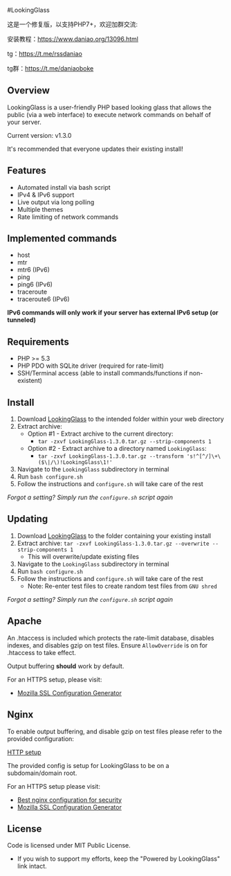 #LookingGlass

这是一个修复版，以支持PHP7+，欢迎加群交流:


安装教程：https://www.daniao.org/13096.html

tg：https://t.me/rssdaniao

tg群：https://t.me/daniaoboke

## Overview

LookingGlass is a user-friendly PHP based looking glass that allows the public (via a web interface) to execute network
commands on behalf of your server.

Current version: v1.3.0

It's recommended that everyone updates their existing install!

## Features

* Automated install via bash script
* IPv4 & IPv6 support
* Live output via long polling
* Multiple themes
* Rate limiting of network commands

## Implemented commands

* host
* mtr
* mtr6 (IPv6)
* ping
* ping6 (IPv6)
* traceroute
* traceroute6 (IPv6)

__IPv6 commands will only work if your server has external IPv6 setup (or tunneled)__

## Requirements

* PHP >= 5.3
* PHP PDO with SQLite driver (required for rate-limit)
* SSH/Terminal access (able to install commands/functions if non-existent)

## Install

1. Download [LookingGlass](https://github.com/telephone/LookingGlass/archive/v1.3.0.tar.gz) to the intended
folder within your web directory
2. Extract archive:
    - Option #1 - Extract archive to the current directory:
        - `tar -zxvf LookingGlass-1.3.0.tar.gz --strip-components 1`
    - Option #2 - Extract archive to a directory named `LookingGlass`:
        - `tar -zxvf LookingGlass-1.3.0.tar.gz --transform 's!^[^/]\+\($\|/\)!LookingGlass\1!'`
3. Navigate to the `LookingGlass` subdirectory in terminal
4. Run `bash configure.sh`
5. Follow the instructions and `configure.sh` will take care of the rest

_Forgot a setting? Simply run the `configure.sh` script again_

## Updating

1. Download [LookingGlass](https://github.com/telephone/LookingGlass/archive/v1.3.0.tar.gz) to the folder containing
your existing install
2. Extract archive: `tar -zxvf LookingGlass-1.3.0.tar.gz --overwrite --strip-components 1`
    - This will overwrite/update existing files
3. Navigate to the `LookingGlass` subdirectory in terminal
4. Run `bash configure.sh`
5. Follow the instructions and `configure.sh` will take care of the rest
    - Note: Re-enter test files to create random test files from `GNU shred`

_Forgot a setting? Simply run the `configure.sh` script again_

## Apache

An .htaccess is included which protects the rate-limit database, disables indexes, and disables gzip on test files.
Ensure `AllowOverride` is on for .htaccess to take effect.

Output buffering __should__ work by default.

For an HTTPS setup, please visit:
- [Mozilla SSL Configuration Generator](https://mozilla.github.io/server-side-tls/ssl-config-generator/)

## Nginx

To enable output buffering, and disable gzip on test files please refer to the provided configuration:

[HTTP setup](LookingGlass/lookingglass-http.nginx.conf)

The provided config is setup for LookingGlass to be on a subdomain/domain root.

For an HTTPS setup please visit:
- [Best nginx configuration for security](http://tautt.com/best-nginx-configuration-for-security/)
- [Mozilla SSL Configuration Generator](https://mozilla.github.io/server-side-tls/ssl-config-generator/)

## License

Code is licensed under MIT Public License.

* If you wish to support my efforts, keep the "Powered by LookingGlass" link intact.
